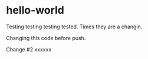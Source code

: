 # hello-world
Testing testing testing tested.
Times they are a changin. 


Changing this code before push.  

Change #2
xxxxxx
